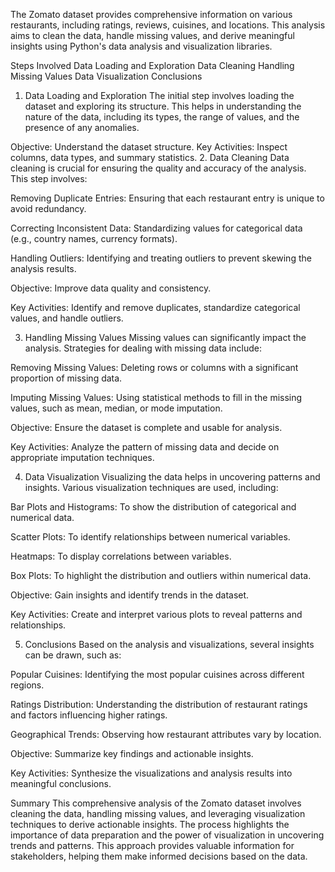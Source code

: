 The Zomato dataset provides comprehensive information on various restaurants, including ratings, reviews, cuisines, and locations. This analysis aims to clean the data, handle missing values, and derive meaningful insights using Python's data analysis and visualization libraries.

Steps Involved
Data Loading and Exploration
Data Cleaning
Handling Missing Values
Data Visualization
Conclusions
1. Data Loading and Exploration
The initial step involves loading the dataset and exploring its structure. This helps in understanding the nature of the data, including its types, the range of values, and the presence of any anomalies.

Objective: Understand the dataset structure.
Key Activities: Inspect columns, data types, and summary statistics.
2. Data Cleaning
Data cleaning is crucial for ensuring the quality and accuracy of the analysis. This step involves:

Removing Duplicate Entries: Ensuring that each restaurant entry is unique to avoid redundancy.

Correcting Inconsistent Data: Standardizing values for categorical data (e.g., country names, currency formats).

Handling Outliers: Identifying and treating outliers to prevent skewing the analysis results.

Objective: Improve data quality and consistency.

Key Activities: Identify and remove duplicates, standardize categorical values, and handle outliers.

3. Handling Missing Values
Missing values can significantly impact the analysis. Strategies for dealing with missing data include:

Removing Missing Values: Deleting rows or columns with a significant proportion of missing data.

Imputing Missing Values: Using statistical methods to fill in the missing values, such as mean, median, or mode imputation.

Objective: Ensure the dataset is complete and usable for analysis.

Key Activities: Analyze the pattern of missing data and decide on appropriate imputation techniques.

4. Data Visualization
Visualizing the data helps in uncovering patterns and insights. Various visualization techniques are used, including:

Bar Plots and Histograms: To show the distribution of categorical and numerical data.

Scatter Plots: To identify relationships between numerical variables.

Heatmaps: To display correlations between variables.

Box Plots: To highlight the distribution and outliers within numerical data.

Objective: Gain insights and identify trends in the dataset.

Key Activities: Create and interpret various plots to reveal patterns and relationships.

5. Conclusions
Based on the analysis and visualizations, several insights can be drawn, such as:

Popular Cuisines: Identifying the most popular cuisines across different regions.

Ratings Distribution: Understanding the distribution of restaurant ratings and factors influencing higher ratings.

Geographical Trends: Observing how restaurant attributes vary by location.

Objective: Summarize key findings and actionable insights.

Key Activities: Synthesize the visualizations and analysis results into meaningful conclusions.

Summary
This comprehensive analysis of the Zomato dataset involves cleaning the data, handling missing values, and leveraging visualization techniques to derive actionable insights. The process highlights the importance of data preparation and the power of visualization in uncovering trends and patterns. This approach provides valuable information for stakeholders, helping them make informed decisions based on the data.

